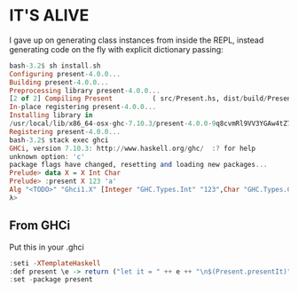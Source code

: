 IT'S ALIVE
=========

I gave up on generating class instances from inside the REPL, instead
generating code on the fly with explicit dictionary passing:

``` haskell
bash-3.2$ sh install.sh
Configuring present-4.0.0...
Building present-4.0.0...
Preprocessing library present-4.0.0...
[2 of 2] Compiling Present          ( src/Present.hs, dist/build/Present.o )
In-place registering present-4.0.0...
Installing library in
/usr/local/lib/x86_64-osx-ghc-7.10.3/present-4.0.0-9q8cvmRl9VV3YGAw4tZ7Ch
Registering present-4.0.0...
bash-3.2$ stack exec ghci
GHCi, version 7.10.3: http://www.haskell.org/ghc/  :? for help
unknown option: 'c'
package flags have changed, resetting and loading new packages...
Prelude> data X = X Int Char
Prelude> :present X 123 'a'
Alg "<TODO>" "Ghci1.X" [Integer "GHC.Types.Int" "123",Char "GHC.Types.Char" "a"]
λ>
```

## From GHCi

Put this in your .ghci

``` haskell
:seti -XTemplateHaskell
:def present \e -> return ("let it = " ++ e ++ "\n$(Present.presentIt)")
:set -package present
```

